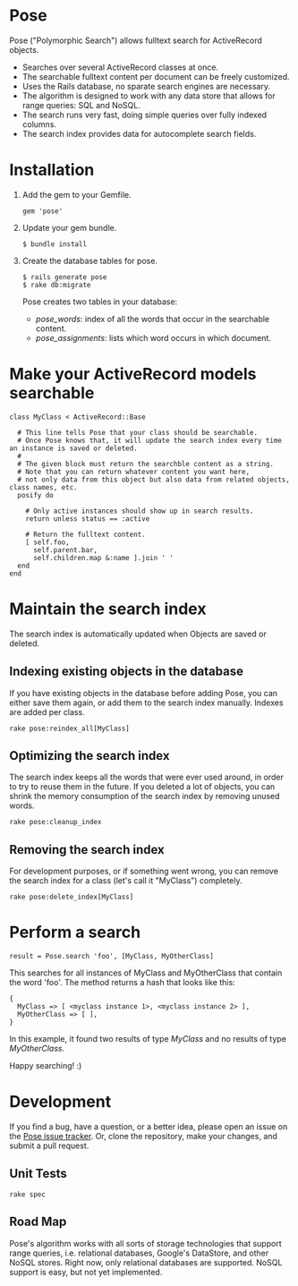 # Pose

Pose  ("Polymorphic Search") allows fulltext search for ActiveRecord objects.

* Searches over several ActiveRecord classes at once.
* The searchable fulltext content per document can be freely customized.
* Uses the Rails database, no sparate search engines are necessary.
* The algorithm is designed to work with any data store that allows for range queries: SQL and NoSQL. 
* The search runs very fast, doing simple queries over fully indexed columns.
* The search index provides data for autocomplete search fields.


# Installation

1.  Add the gem to your Gemfile.

        gem 'pose'

2.  Update your gem bundle.

        $ bundle install

3.  Create the database tables for pose.

        $ rails generate pose
        $ rake db:migrate
    
    Pose creates two tables in your database:

    * _pose_words_: index of all the words that occur in the searchable content.
    * _pose_assignments_: lists which word occurs in which document.


# Make your ActiveRecord models searchable

    class MyClass < ActiveRecord::Base
      
      # This line tells Pose that your class should be searchable. 
      # Once Pose knows that, it will update the search index every time an instance is saved or deleted.
      #
      # The given block must return the searchble content as a string.
      # Note that you can return whatever content you want here, 
      # not only data from this object but also data from related objects, class names, etc.
      posify do

        # Only active instances should show up in search results.
        return unless status == :active
        
        # Return the fulltext content.
        [ self.foo,
          self.parent.bar,
          self.children.map &:name ].join ' '
      end
    end


# Maintain the search index

The search index is automatically updated when Objects are saved or deleted.

## Indexing existing objects in the database
If you have existing objects in the database before adding Pose, you can either save them again, 
or add them to the search index manually. Indexes are added per class.

    rake pose:reindex_all[MyClass]

## Optimizing the search index
The search index keeps all the words that were ever used around, in order to try to reuse them in the future.
If you deleted a lot of objects, you can shrink the memory consumption of the search index by removing unused words.

    rake pose:cleanup_index

## Removing the search index
For development purposes, or if something went wrong, you can remove the search index for a class
(let's call it "MyClass") completely.

    rake pose:delete_index[MyClass]


# Perform a search

    result = Pose.search 'foo', [MyClass, MyOtherClass]

This searches for all instances of MyClass and MyOtherClass that contain the word 'foo'.
The method returns a hash that looks like this:

    { 
      MyClass => [ <myclass instance 1>, <myclass instance 2> ],
      MyOtherClass => [ ],
    }
    
In this example, it found two results of type _MyClass_ and no results of type _MyOtherClass_.

Happy searching!  :)


# Development

If you find a bug, have a question, or a better idea, please open an issue on the 
<a href="https://github.com/kevgo/pose/issues">Pose issue tracker</a>. 
Or, clone the repository, make your changes, and submit a pull request.

## Unit Tests

    rake spec

## Road Map

Pose's algorithm works with all sorts of storage technologies that support range queries, i.e. relational databases, 
Google's DataStore, and other NoSQL stores. Right now, only relational databases are supported. NoSQL support is easy,
but not yet implemented.
